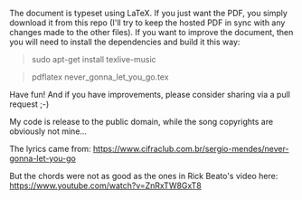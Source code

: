 The document is typeset using LaTeX. If you just want the PDF, you simply download it from this repo (I'll try to keep the hosted PDF in sync with any changes made to the other files). If you want to improve the document, then you will need to install the dependencies and build it this way:

> sudo apt-get install texlive-music

> pdflatex never_gonna_let_you_go.tex

Have fun! And if you have improvements, please consider sharing via a pull request ;-)

My code is release to the public domain, while the song copyrights are obviously not mine...

The lyrics came from:
https://www.cifraclub.com.br/sergio-mendes/never-gonna-let-you-go

But the chords were not as good as the ones in Rick Beato's video here:
https://www.youtube.com/watch?v=ZnRxTW8GxT8
